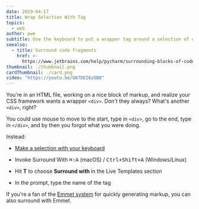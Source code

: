 ```yaml
---
date: 2019-04-17
title: Wrap Selection With Tag
topics:
  - web
author: pwe
subtitle: Use the keyboard to put a wrapper tag around a selection of code.
seealso:
  - title: Surround code fragments
    href: >-
      https://www.jetbrains.com/help/pycharm/surrounding-blocks-of-code-with-language-constructs.html#Surrounding_Blocks_of_Code_with_Language_Constructs.xml
thumbnail: ./thumbnail.png
cardThumbnail: ./card.png
video: "https://youtu.be/GK7DEI6zOB8"
---
```


You're in an HTML file, working on a nice block of markup, and realize your CSS framework wants a wrapper `<div>`. Don't they always? What's another `<div>`, right?

You could use mouse to move to the start, type in `<div>`, go to the end, type in `</div>`, and by then you forgot what you were doing.

Instead:

- [Make a selection with your keyboard](../make-extend-selection/)

- Invoke Surround With <kbd>⌘⇧A</kbd> (macOS) / <kbd>Ctrl+Shift+A</kbd> (Windows/Linux)

- Hit **T** to choose **Surround with <tag></tag>** in the Live Templates section

- In the prompt, type the name of the tag

If you're a fan of the [Emmet system](/tags/emmet/) for quickly generating markup, you can also surround with Emmet.

